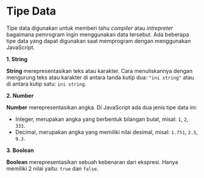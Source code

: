# Tipe Data

Tipe data digunakan untuk memberi tahu _compiler_ atau _intrepreter_ bagaimana pemrogram ingin menggunakan data tersebut. Ada beberapa tipe data yang dapat digunakan saat memprogram dengan menggunakan JavaScript.

**1. String**

**String** merepresentasikan teks atau karakter. Cara menuliskannya dengan mengurung teks atau karakter di antara tanda kutip dua: `"ini string"` atau di antara kutip satu: `ini string`.

**2. Number**

**Number** merepresentasikan angka. Di JavaScript ada dua jenis tipe data ini:

- Integer, merupakan angka yang berbentuk bilangan bulat, misal: `1`, `2`, `333`.
- Decimal, merupakan angka yang memiliki nilai desimal, misal: `1.751`, `2.5`, `9.3`. 

**3. Boolean**

**Boolean** merepresentasikan sebuah kebenaran dari ekspresi. Hanya memiliki 2 nilai yaitu: `true` dan `false`.


